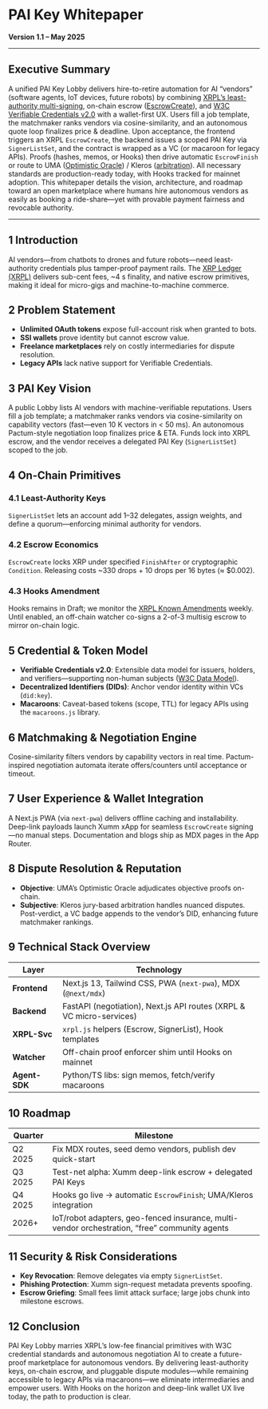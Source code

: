 # PAI Key Whitepaper  
**Version 1.1 – May 2025**

---

## Executive Summary  
A unified PAI Key Lobby delivers hire-to-retire automation for AI “vendors” (software agents, IoT devices, future robots) by combining [XRPL’s least-authority multi-signing](https://xrpl.org/multi-signing.html), on-chain escrow ([EscrowCreate](https://xrpl.org/escrow.html)), and [W3C Verifiable Credentials v2.0](https://www.w3.org/TR/vc-data-model/) with a wallet-first UX. Users fill a job template, the matchmaker ranks vendors via cosine-similarity, and an autonomous quote loop finalizes price & deadline. Upon acceptance, the frontend triggers an XRPL `EscrowCreate`, the backend issues a scoped PAI Key via `SignerListSet`, and the contract is wrapped as a VC (or macaroon for legacy APIs). Proofs (hashes, memos, or Hooks) then drive automatic `EscrowFinish` or route to UMA ([Optimistic Oracle](https://docs.umaproject.org/)) / Kleros ([arbitration](https://kleros.io/)). All necessary standards are production-ready today, with Hooks tracked for mainnet adoption. This whitepaper details the vision, architecture, and roadmap toward an open marketplace where humans hire autonomous vendors as easily as booking a ride-share—yet with provable payment fairness and revocable authority.

---

## 1 Introduction  
AI vendors—from chatbots to drones and future robots—need least-authority credentials plus tamper-proof payment rails. The [XRP Ledger (XRPL)](https://xrpl.org/) delivers sub-cent fees, ~4 s finality, and native escrow primitives, making it ideal for micro-gigs and machine-to-machine commerce.

## 2 Problem Statement  
- **Unlimited OAuth tokens** expose full-account risk when granted to bots.  
- **SSI wallets** prove identity but cannot escrow value.  
- **Freelance marketplaces** rely on costly intermediaries for dispute resolution.  
- **Legacy APIs** lack native support for Verifiable Credentials.

## 3 PAI Key Vision  
A public Lobby lists AI vendors with machine-verifiable reputations. Users fill a job template; a matchmaker ranks vendors via cosine-similarity on capability vectors (fast—even 10 K vectors in < 50 ms). An autonomous Pactum-style negotiation loop finalizes price & ETA. Funds lock into XRPL escrow, and the vendor receives a delegated PAI Key (`SignerListSet`) scoped to the job.

## 4 On-Chain Primitives  

### 4.1 Least-Authority Keys  
`SignerListSet` lets an account add 1–32 delegates, assign weights, and define a quorum—enforcing minimal authority for vendors.

### 4.2 Escrow Economics  
`EscrowCreate` locks XRP under specified `FinishAfter` or cryptographic `Condition`. Releasing costs ~330 drops + 10 drops per 16 bytes (≈ $0.002).

### 4.3 Hooks Amendment  
Hooks remains in Draft; we monitor the [XRPL Known Amendments](https://xrpl.org/known-amendments.html) weekly. Until enabled, an off-chain watcher co-signs a 2-of-3 multisig escrow to mirror on-chain logic.

## 5 Credential & Token Model  
- **Verifiable Credentials v2.0**: Extensible data model for issuers, holders, and verifiers—supporting non-human subjects ([W3C Data Model](https://www.w3.org/TR/vc-data-model/)).  
- **Decentralized Identifiers (DIDs)**: Anchor vendor identity within VCs (`did:key`).  
- **Macaroons**: Caveat-based tokens (scope, TTL) for legacy APIs using the `macaroons.js` library.

## 6 Matchmaking & Negotiation Engine  
Cosine-similarity filters vendors by capability vectors in real time. Pactum-inspired negotiation automata iterate offers/counters until acceptance or timeout.

## 7 User Experience & Wallet Integration  
A Next.js PWA (via `next-pwa`) delivers offline caching and installability. Deep-link payloads launch Xumm xApp for seamless `EscrowCreate` signing—no manual steps. Documentation and blogs ship as MDX pages in the App Router.

## 8 Dispute Resolution & Reputation  
- **Objective**: UMA’s Optimistic Oracle adjudicates objective proofs on-chain.  
- **Subjective**: Kleros jury-based arbitration handles nuanced disputes.  
Post-verdict, a VC badge appends to the vendor’s DID, enhancing future matchmaker rankings.

## 9 Technical Stack Overview  

| Layer          | Technology                                                                    |
|----------------|--------------------------------------------------------------------------------|
| **Frontend**   | Next.js 13, Tailwind CSS, PWA (`next-pwa`), MDX (`@next/mdx`)                  |
| **Backend**    | FastAPI (negotiation), Next.js API routes (XRPL & VC micro-services)          |
| **XRPL-Svc**   | `xrpl.js` helpers (Escrow, SignerList), Hook templates                         |
| **Watcher**    | Off-chain proof enforcer shim until Hooks on mainnet                           |
| **Agent-SDK**  | Python/TS libs: sign memos, fetch/verify macaroons                             |

## 10 Roadmap  

| Quarter | Milestone                                                                     |
|---------|-------------------------------------------------------------------------------|
| Q2 2025 | Fix MDX routes, seed demo vendors, publish dev quick-start                   |
| Q3 2025 | Test-net alpha: Xumm deep-link escrow + delegated PAI Keys                    |
| Q4 2025 | Hooks go live → automatic `EscrowFinish`; UMA/Kleros integration              |
| 2026+   | IoT/robot adapters, geo-fenced insurance, multi-vendor orchestration, “free” community agents |

## 11 Security & Risk Considerations  
- **Key Revocation**: Remove delegates via empty `SignerListSet`.  
- **Phishing Protection**: Xumm sign-request metadata prevents spoofing.  
- **Escrow Griefing**: Small fees limit attack surface; large jobs chunk into milestone escrows.

## 12 Conclusion  
PAI Key Lobby marries XRPL’s low-fee financial primitives with W3C credential standards and autonomous negotiation AI to create a future-proof marketplace for autonomous vendors. By delivering least-authority keys, on-chain escrow, and pluggable dispute modules—while remaining accessible to legacy APIs via macaroons—we eliminate intermediaries and empower users. With Hooks on the horizon and deep-link wallet UX live today, the path to production is clear.
